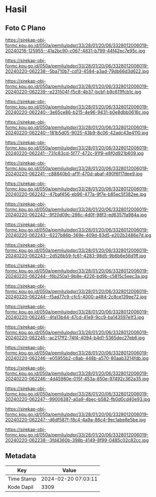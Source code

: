 # Hasil

## Foto C Plano

https://sirekap-obj-formc.kpu.go.id/050a/pemilu/pdpr/33/28/01/20/06/3328012006019-20240218-125955--41a2bc90-c067-4831-b799-44f42ec7e95c.jpg

https://sirekap-obj-formc.kpu.go.id/050a/pemilu/pdpr/33/28/01/20/06/3328012006019-20240220-062238--5ba710b7-cd13-4584-a3ad-79db66d3d622.jpg

https://sirekap-obj-formc.kpu.go.id/050a/pemilu/pdpr/33/28/01/20/06/3328012006019-20240220-062239--e231504f-f5c8-4b37-bcbf-b9c611ffcb1c.jpg

https://sirekap-obj-formc.kpu.go.id/050a/pemilu/pdpr/33/28/01/20/06/3328012006019-20240220-062240--3e65ce86-b215-4e96-9431-b0e8dbb0616c.jpg

https://sirekap-obj-formc.kpu.go.id/050a/pemilu/pdpr/33/28/01/20/06/3328012006019-20240220-062240--181b5d05-9025-43b9-8c06-42adc43e4110.jpg

https://sirekap-obj-formc.kpu.go.id/050a/pemilu/pdpr/33/28/01/20/06/3328012006019-20240220-062241--731c83cd-5f77-472c-91f9-e8f0d921b609.jpg

https://sirekap-obj-formc.kpu.go.id/050a/pemilu/pdpr/33/28/01/20/06/3328012006019-20240220-062241--c88840b0-af1f-470d-abaf-490f6f17dee9.jpg

https://sirekap-obj-formc.kpu.go.id/050a/pemilu/pdpr/33/28/01/20/06/3328012006019-20240220-062242--47baf456-eb96-477a-9f7e-b85ec5f382ee.jpg

https://sirekap-obj-formc.kpu.go.id/050a/pemilu/pdpr/33/28/01/20/06/3328012006019-20240220-062242--9f20d09c-286c-4d0f-98f3-ed6357fa984a.jpg

https://sirekap-obj-formc.kpu.go.id/050a/pemilu/pdpr/33/28/01/20/06/3328012006019-20240220-062243--6227b86b-369e-409d-83d5-e202b2486e7d.jpg

https://sirekap-obj-formc.kpu.go.id/050a/pemilu/pdpr/33/28/01/20/06/3328012006019-20240220-062243--2d526b59-fc61-4283-98d5-9b6b6e56d1ff.jpg

https://sirekap-obj-formc.kpu.go.id/050a/pemilu/pdpr/33/28/01/20/06/3328012006019-20240220-062244--f6b250a1-9b8e-4226-bd9b-c5815c5eec3a.jpg

https://sirekap-obj-formc.kpu.go.id/050a/pemilu/pdpr/33/28/01/20/06/3328012006019-20240220-062244--f5ad77c9-cfc5-4000-a484-2c8ce139ee72.jpg

https://sirekap-obj-formc.kpu.go.id/050a/pemilu/pdpr/33/28/01/20/06/3328012006019-20240220-062245--4fa13b44-47cd-41e9-9cc9-ba143597e1f3.jpg

https://sirekap-obj-formc.kpu.go.id/050a/pemilu/pdpr/33/28/01/20/06/3328012006019-20240220-062245--ac217ff2-74f4-4094-b4d1-5365dec27eb6.jpg

https://sirekap-obj-formc.kpu.go.id/050a/pemilu/pdpr/33/28/01/20/06/3328012006019-20240220-062246--e05955b2-c8ab-448b-a570-80aab3214fdb.jpg

https://sirekap-obj-formc.kpu.go.id/050a/pemilu/pdpr/33/28/01/20/06/3328012006019-20240220-062246--4d45980e-015f-453a-850e-97492c362a35.jpg

https://sirekap-obj-formc.kpu.go.id/050a/pemilu/pdpr/33/28/01/20/06/3328012006019-20240220-062247--99006387-a0a9-4bec-b582-fb0d0cd40e93.jpg

https://sirekap-obj-formc.kpu.go.id/050a/pemilu/pdpr/33/28/01/20/06/3328012006019-20240220-062247--d6df587f-f8c4-4a9a-86c4-9ec1abe8e5be.jpg

https://sirekap-obj-formc.kpu.go.id/050a/pemilu/pdpr/33/28/01/20/06/3328012006019-20240220-062238--3fd4360b-398b-4149-8f99-0485c02c82cc.jpg


## Metadata

| Key        | Value               |
| ---------- | ------------------- |
| Time Stamp | 2024-02-20 07:03:11 |
| Kode Dapil | 3309                |



